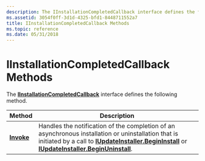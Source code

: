 ```yaml
---
description: The IInstallationCompletedCallback interface defines the following method.
ms.assetid: 3054f0ff-3d1d-4325-bfd1-8448711552a7
title: IInstallationCompletedCallback Methods
ms.topic: reference
ms.date: 05/31/2018
---
```


# IInstallationCompletedCallback Methods

The [**IInstallationCompletedCallback**](/windows/desktop/api/Wuapi/nn-wuapi-iinstallationcompletedcallback) interface defines the following method.



| Method                                                  | Description                                                                                                                                                                                                                                                                       |
|---------------------------------------------------------|-----------------------------------------------------------------------------------------------------------------------------------------------------------------------------------------------------------------------------------------------------------------------------------|
| [**Invoke**](/windows/desktop/api/Wuapi/nf-wuapi-iinstallationcompletedcallback-invoke) | Handles the notification of the completion of an asynchronous installation or uninstallation that is initiated by a call to [**IUpdateInstaller.BeginInstall**](/windows/desktop/api/Wuapi/nf-wuapi-iupdateinstaller-begininstall) or [**IUpdateInstaller.BeginUninstall**](/windows/desktop/api/Wuapi/nf-wuapi-iupdateinstaller-beginuninstall). |



 

 

 



